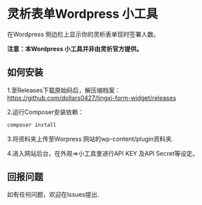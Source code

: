 # 灵析表单Wordpress 小工具
在Wordpress 侧边栏上显示你的灵析表单现时签署人数。


**注意：本Wordpress 小工具并非由灵析官方提供。**

如何安装
-------------
1.至Releases下载原始码后，解压缩档案：
https://github.com/dollars0427/lingxi-form-widget/releases

2.运行Composer安装依赖：
```bash
composer install
```

3.将资料夹上传至Worpress 网站的wp-content/plugin资料夹.

4.进入网站后台，在外观=>小工具里进行API KEY 及API Secret等设定。

回报问题
-------------
如有任何问题，欢迎在Issues提出.


